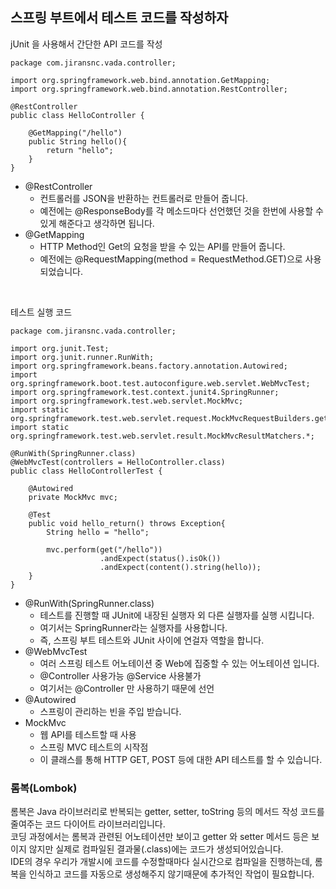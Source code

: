 ## 스프링 부트에서 테스트 코드를 작성하자

jUnit 을 사용해서 간단한 API 코드를 작성
```
package com.jiransnc.vada.controller;

import org.springframework.web.bind.annotation.GetMapping;
import org.springframework.web.bind.annotation.RestController;

@RestController
public class HelloController {
    
    @GetMapping("/hello")
    public String hello(){
        return "hello";
    }
}
```
- @RestController
  - 컨트롤러를 JSON을 반환하는 컨트롤러로 만들어 줍니다.
  - 예전에는 @ResponseBody를 각 메소드마다 선언했던 것을 한번에 사용할 수 있게 해준다고 생각하면 됩니다.
- @GetMapping
  - HTTP Method인 Get의 요청을 받을 수 있는 API를 만들어 줍니다.
  - 예전에는 @RequestMapping(method = RequestMethod.GET)으로 사용되었습니다.
<br>

테스트 실행 코드
```
package com.jiransnc.vada.controller;

import org.junit.Test;
import org.junit.runner.RunWith;
import org.springframework.beans.factory.annotation.Autowired;
import org.springframework.boot.test.autoconfigure.web.servlet.WebMvcTest;
import org.springframework.test.context.junit4.SpringRunner;
import org.springframework.test.web.servlet.MockMvc;
import static org.springframework.test.web.servlet.request.MockMvcRequestBuilders.get;
import static org.springframework.test.web.servlet.result.MockMvcResultMatchers.*;

@RunWith(SpringRunner.class)
@WebMvcTest(controllers = HelloController.class)
public class HelloControllerTest {

    @Autowired
    private MockMvc mvc;

    @Test
    public void hello_return() throws Exception{
        String hello = "hello";

        mvc.perform(get("/hello"))
                    .andExpect(status().isOk())
                    .andExpect(content().string(hello));
    }
}
```
- @RunWith(SpringRunner.class)
  - 테스트를 진행할 때 JUnit에 내장된 실행자 외 다른 실행자를 실행 시킵니다.
  - 여기서는 SpringRunner라는 실행자를 사용합니다.
  - 즉, 스프링 부트 테스트와 JUnit 사이에 연걸자 역할을 합니다.
- @WebMvcTest
  - 여러 스프링 테스트 어노테이션 중 Web에 집중할 수 있는 어노테이션 입니다.
  - @Controller 사용가능 @Service 사용불가
  - 여기서는 @Controller 만 사용하기 때문에 선언
- @Autowired 
  - 스프링이 관리하는 빈을 주입 받습니다.
- MockMvc
  - 웹 API를 테스트할 때 사용
  - 스프링 MVC 테스트의 시작점
  - 이 클래스를 통해 HTTP GET, POST 등에 대한 API 테스트를 할 수 있습니다.
 
### 롬복(Lombok)
롬복은 Java 라이브러리로 반복되는 getter, setter, toString 등의 메서드 작성 코드를 줄여주는 코드 다이어트 라이브러리입니다.   
코딩 과정에서는 롬복과 관련된 어노테이션만 보이고 getter 와 setter 메서드 등은 보이지 않지만 실제로 컴파일된 결과물(.class)에는 코드가 생성되어있습니다.  
IDE의 경우 우리가 개발시에 코드를 수정할때마다 실시간으로 컴파일을 진행하는데, 롬복을 인식하고 코드를 자동으로 생성해주지 않기때문에 추가적인 작업이 필요합니다.


 
